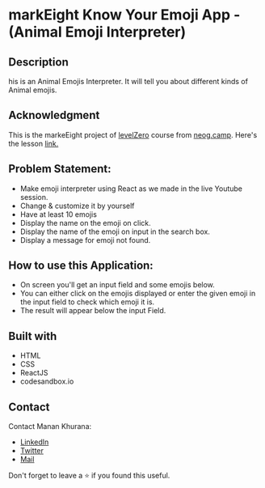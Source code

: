 # markEight Know Your Emoji App - (Animal Emoji Interpreter)
## Description
his is an Animal Emojis Interpreter. It will tell you about different kinds of Animal emojis.

## Acknowledgment
This is the markeEight project of [levelZero](https://neog.camp/level-zero) course from [neog.camp](neog.camp). Here's the lesson [link.](https://neog.camp/guide/lessonFive)

## Problem Statement:
- Make emoji interpreter using React as we made in the live Youtube session.
- Change & customize it by yourself
- Have at least 10 emojis
- Display the name on the emoji on click.
- Display the name of the emoji on input in the search box.
- Display a message for emoji not found.

## How to use this Application:
- On screen you'll get an input field and some emojis below.
- You can either click on the emojis displayed or enter the given emoji in the input field to check which emoji it is.
- The result will appear below the input Field.

## Built with
- HTML
- CSS
- ReactJS
- codesandbox.io

## Contact
Contact Manan Khurana:
- [LinkedIn](https://www.linkedin.com/in/manan-khurana-1b135b19b/)
- [Twitter](https://twitter.com/manankhurrana)
- [Mail](mailto:khuranamanan12@gmail.com)

Don't forget to leave a ⭐ if you found this useful.
